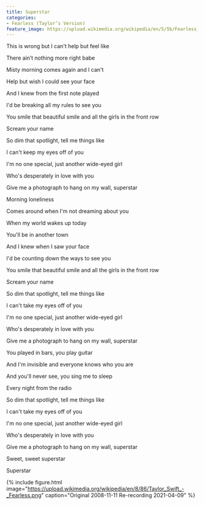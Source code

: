 ```yaml
---
title: Superstar
categories:
- Fearless (Taylor’s Version)
feature_image: https://upload.wikimedia.org/wikipedia/en/5/5b/Fearless_%28Taylor%27s_Version%29_%282021_album_cover%29_by_Taylor_Swift.png
--- 
```

This is wrong but I can't help but feel like

There ain’t nothing more right babe

Misty morning comes again and I can't

Help but wish I could see your face

And I knew from the first note played

I'd be breaking all my rules to see you

You smile that beautiful smile and all the girls in the front row

Scream your name

So dim that spotlight, tell me things like

I can't keep my eyes off of you

I'm no one special, just another wide-eyed girl

Who's desperately in love with you

Give me a photograph to hang on my wall, superstar

Morning lonelinеss

Comes around when I'm not dreaming about you

Whеn my world wakes up today

You'll be in another town

And I knew when I saw your face

I'd be counting down the ways to see you

You smile that beautiful smile and all the girls in the front row

Scream your name

So dim that spotlight, tell me things like

I can't take my eyes off of you

I'm no one special, just another wide-eyed girl

Who's desperately in love with you

Give me a photograph to hang on my wall, superstar

You played in bars, you play guitar

And I'm invisible and everyone knows who you are

And you'll never see, you sing me to sleep

Every night from the radio

So dim that spotlight, tell me things like

I can't take my eyes off of you

I'm no one special, just another wide-eyed girl

Who's desperately in love with you

Give me a photograph to hang on my wall, superstar

Sweet, sweet superstar

Superstar


 {% include figure.html image="https://upload.wikimedia.org/wikipedia/en/8/86/Taylor_Swift_-_Fearless.png" caption="Original 2008-11-11 Re-recording 2021-04-09" %}
